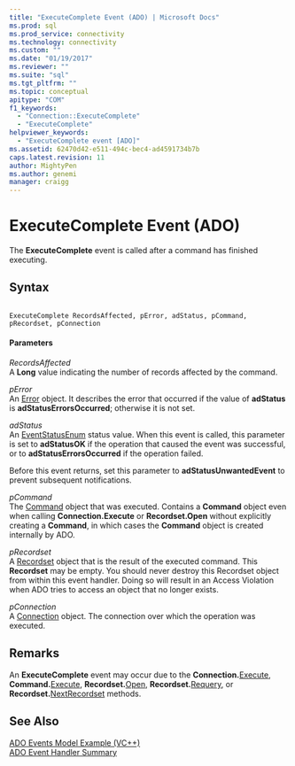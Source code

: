 ```yaml
---
title: "ExecuteComplete Event (ADO) | Microsoft Docs"
ms.prod: sql
ms.prod_service: connectivity
ms.technology: connectivity
ms.custom: ""
ms.date: "01/19/2017"
ms.reviewer: ""
ms.suite: "sql"
ms.tgt_pltfrm: ""
ms.topic: conceptual
apitype: "COM"
f1_keywords: 
  - "Connection::ExecuteComplete"
  - "ExecuteComplete"
helpviewer_keywords: 
  - "ExecuteComplete event [ADO]"
ms.assetid: 62470d42-e511-494c-bec4-ad4591734b7b
caps.latest.revision: 11
author: MightyPen
ms.author: genemi
manager: craigg
---
```

# ExecuteComplete Event (ADO)
The **ExecuteComplete** event is called after a command has finished executing.  
  
## Syntax  
  
```  
  
ExecuteComplete RecordsAffected, pError, adStatus, pCommand, pRecordset, pConnection  
```  
  
#### Parameters  
 *RecordsAffected*  
 A **Long** value indicating the number of records affected by the command.  
  
 *pError*  
 An [Error](../../../ado/reference/ado-api/error-object.md) object. It describes the error that occurred if the value of **adStatus** is **adStatusErrorsOccurred**; otherwise it is not set.  
  
 *adStatus*  
 An [EventStatusEnum](../../../ado/reference/ado-api/eventstatusenum.md) status value. When this event is called, this parameter is set to **adStatusOK** if the operation that caused the event was successful, or to **adStatusErrorsOccurred** if the operation failed.  
  
 Before this event returns, set this parameter to **adStatusUnwantedEvent** to prevent subsequent notifications.  
  
 *pCommand*  
 The [Command](../../../ado/reference/ado-api/command-object-ado.md) object that was executed. Contains a **Command** object even when calling **Connection.Execute** or **Recordset.Open** without explicitly creating a **Command**, in which cases the **Command** object is created internally by ADO.  
  
 *pRecordset*  
 A [Recordset](../../../ado/reference/ado-api/recordset-object-ado.md) object that is the result of the executed command. This **Recordset** may be empty. You should never destroy this Recordset object from within this event handler. Doing so will result in an Access Violation when ADO tries to access an object that no longer exists.  
  
 *pConnection*  
 A [Connection](../../../ado/reference/ado-api/connection-object-ado.md) object. The connection over which the operation was executed.  
  
## Remarks  
 An **ExecuteComplete** event may occur due to the **Connection.**[Execute](../../../ado/reference/ado-api/execute-method-ado-connection.md), **Command.**[Execute](../../../ado/reference/ado-api/execute-method-ado-command.md), **Recordset.**[Open](../../../ado/reference/ado-api/open-method-ado-recordset.md), **Recordset.**[Requery](../../../ado/reference/ado-api/requery-method.md), or **Recordset.**[NextRecordset](../../../ado/reference/ado-api/nextrecordset-method-ado.md) methods.  
  
## See Also  
 [ADO Events Model Example (VC++)](../../../ado/reference/ado-api/ado-events-model-example-vc.md)   
 [ADO Event Handler Summary](../../../ado/guide/data/ado-event-handler-summary.md)
